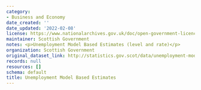 ```yaml
---
category:
- Business and Economy
date_created: ''
date_updated: '2022-02-08'
license: https://www.nationalarchives.gov.uk/doc/open-government-licence/version/3/
maintainer: Scottish Government
notes: <p>Unemployment Model Based Estimates (level and rate)</p>
organization: Scottish Government
original_dataset_link: http://statistics.gov.scot/data/unemployment-model-based-estimates
records: null
resources: []
schema: default
title: Unemployment Model Based Estimates
---
```

